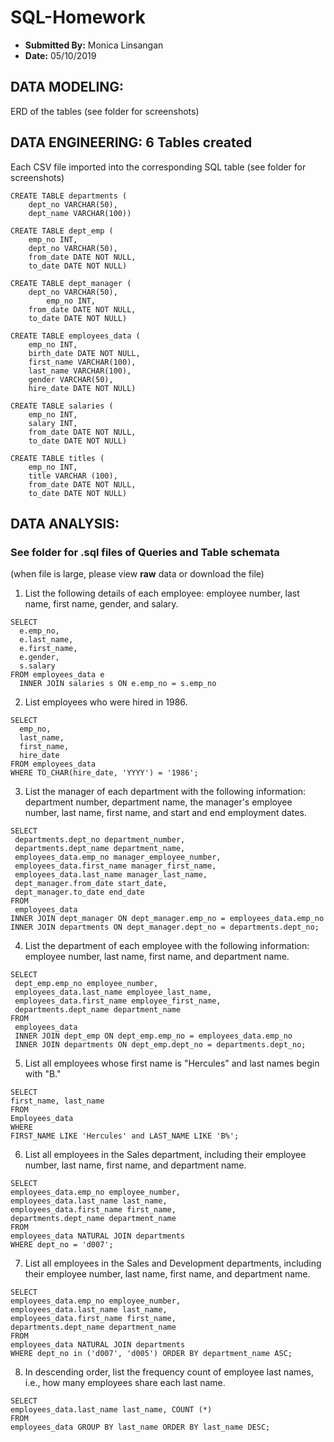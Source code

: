 # SQL-Homework

* **Submitted By:** Monica Linsangan
* **Date:** 05/10/2019



## DATA MODELING:
ERD of the tables (see folder for screenshots) 

## DATA ENGINEERING: 6 Tables created
Each CSV file imported into the corresponding SQL table (see folder for screenshots)

```
CREATE TABLE departments (
	dept_no VARCHAR(50),
	dept_name VARCHAR(100))
```
```
CREATE TABLE dept_emp (
	emp_no INT,
	dept_no VARCHAR(50),
	from_date DATE NOT NULL,
	to_date DATE NOT NULL)
```
```
CREATE TABLE dept_manager (
	dept_no VARCHAR(50),
        emp_no INT,	
	from_date DATE NOT NULL,
	to_date DATE NOT NULL)
```
```
CREATE TABLE employees_data (
	emp_no INT,
	birth_date DATE NOT NULL,
	first_name VARCHAR(100),
	last_name VARCHAR(100),
	gender VARCHAR(50),
	hire_date DATE NOT NULL)
```  
```
CREATE TABLE salaries (
	emp_no INT,
	salary INT,
	from_date DATE NOT NULL,
	to_date DATE NOT NULL)
```  
```
CREATE TABLE titles (
	emp_no INT,
	title VARCHAR (100),
	from_date DATE NOT NULL,
	to_date DATE NOT NULL) 
```

  
## DATA ANALYSIS:
### See folder for .sql files of Queries and Table schemata 
(when file is large, please view **raw**  data or download the file)
1.	List the following details of each employee: employee number, last name, first name, gender, and salary.
```
SELECT
  e.emp_no,
  e.last_name,
  e.first_name,
  e.gender,
  s.salary
FROM employees_data e
  INNER JOIN salaries s ON e.emp_no = s.emp_no
```
2.	List employees who were hired in 1986.
```
SELECT
  emp_no,
  last_name,
  first_name,
  hire_date
FROM employees_data
WHERE TO_CHAR(hire_date, 'YYYY') = '1986';
```
3.	List the manager of each department with the following information: department number, department name, the manager's employee number, last name, first name, and start and end employment dates.
```
SELECT
 departments.dept_no department_number,
 departments.dept_name department_name,
 employees_data.emp_no manager_employee_number,
 employees_data.first_name manager_first_name,
 employees_data.last_name manager_last_name,
 dept_manager.from_date start_date,
 dept_manager.to_date end_date
FROM
 employees_data
INNER JOIN dept_manager ON dept_manager.emp_no = employees_data.emp_no
INNER JOIN departments ON dept_manager.dept_no = departments.dept_no;
```
4. List the department of each employee with the following information: employee number, last name, first name, and department name.
```
SELECT
 dept_emp.emp_no employee_number,
 employees_data.last_name employee_last_name,
 employees_data.first_name employee_first_name,
 departments.dept_name department_name
FROM
 employees_data
 INNER JOIN dept_emp ON dept_emp.emp_no = employees_data.emp_no
 INNER JOIN departments ON dept_emp.dept_no = departments.dept_no;
```
5. List all employees whose first name is "Hercules" and last names begin with "B."
```
SELECT
first_name, last_name
FROM
Employees_data
WHERE
FIRST_NAME LIKE 'Hercules' and LAST_NAME LIKE 'B%';
```
6.	List all employees in the Sales department, including their employee number, last name, first name, and department name.
```
SELECT
employees_data.emp_no employee_number,
employees_data.last_name last_name,
employees_data.first_name first_name,
departments.dept_name department_name
FROM
employees_data NATURAL JOIN departments
WHERE dept_no = 'd007';
```
7.	List all employees in the Sales and Development departments, including their employee number, last name, first name, and department name.
```
SELECT
employees_data.emp_no employee_number,
employees_data.last_name last_name,
employees_data.first_name first_name,
departments.dept_name department_name
FROM
employees_data NATURAL JOIN departments
WHERE dept_no in ('d007', 'd005') ORDER BY department_name ASC;
```
8. In descending order, list the frequency count of employee last names, i.e., how many employees share each last name.
```
SELECT
employees_data.last_name last_name, COUNT (*)
FROM
employees_data GROUP BY last_name ORDER BY last_name DESC;
```


